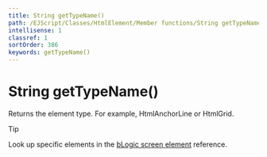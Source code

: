 ```yaml
---
title: String getTypeName()
path: /EJScript/Classes/HtmlElement/Member functions/String getTypeName()
intellisense: 1
classref: 1
sortOrder: 386
keywords: getTypeName()
---
```


# String getTypeName()

Returns the element type. For example, HtmlAnchorLine or HtmlGrid.

> [!TIP]
> Look up specific elements in the [bLogic screen element][1] reference.

<!-- Referenced links -->
[1]: https://github.com/SuperOfficeDocs/user-interface/blob/main/docs/service-ui/blogic-screen-elements/index.md
